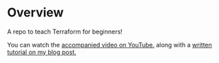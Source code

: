 # Overview
A repo to teach Terraform for beginners!

You can watch the [accompanied video on YouTube.](https://www.youtube.com/watch?v=HbG3zVBVYvM) along with a [written tutorial on my blog post.](https://tekanaid.com/posts/terraform-for-beginners-course-and-training)

